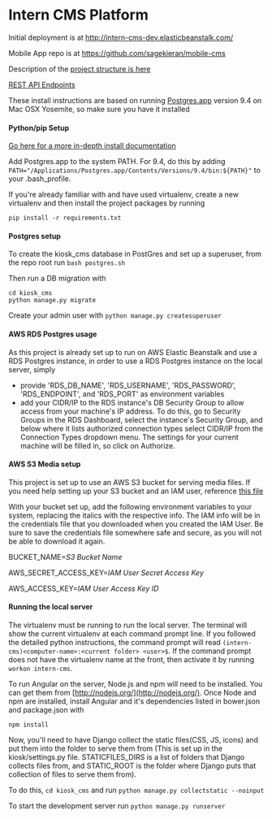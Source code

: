 # Intern CMS Platform

Initial deployment is at http://intern-cms-dev.elasticbeanstalk.com/

Mobile App repo is at https://github.com/sagekieran/mobile-cms

Description of the [project structure is here](docs/project.md)

[REST API Endpoints](docs/API_Endpoints.md)

These install instructions are based on running [Postgres.app](http://postgresapp.com/) version 9.4 on Mac OSX Yosemite, so make sure you have it installed 

#### Python/pip Setup

[Go here for a more in-depth install documentation](docs/python.md)

Add Postgres.app to the system PATH. For 9.4, do this by adding `PATH="/Applications/Postgres.app/Contents/Versions/9.4/bin:${PATH}"`
to your .bash_profile.


If you're already familiar with and have used virtualenv, create a new virtualenv and then install the project packages by running

```
pip install -r requirements.txt
```

#### Postgres setup

To create the kiosk_cms database in PostGres and set up a superuser, from the repo root run 
`bash postgres.sh`

Then run a DB migration with

```
cd kiosk_cms
python manage.py migrate
```
 
Create your admin user with  `python manage.py createsuperuser`

#### AWS RDS Postgres usage

As this project is already set up to run on AWS Elastic Beanstalk and use a RDS Postgres instance, in order to use a RDS Postgres instance on the local server, simply 

- provide 'RDS_DB_NAME', 'RDS_USERNAME', 'RDS_PASSWORD', 'RDS_ENDPOINT', and 'RDS_PORT' as environment variables
- add your CIDR/IP to the RDS instance's DB Security Group to allow access from your machine's IP address. To do this, go to Security Groups in the RDS Dashboard, select the instance's Security Group, and below where it lists authorized connection types select CIDR/IP from the Connection Types dropdown menu. The settings for your current machine will be filled in, so click on Authorize.

#### AWS S3 Media setup

This project is set up to use an AWS S3 bucket for serving media files.
If you need help setting up your S3 bucket and an IAM user, reference [this file](docs/AWS.md)

With your bucket set up, add the following environment variables to your system, replacing the italics with the respective info. The IAM info will be in the credentials file that you downloaded when you created the IAM User. Be sure to save the credentials file somewhere safe and secure, as you will not be able to download it again.

BUCKET_NAME=*S3 Bucket Name*

AWS_SECRET_ACCESS_KEY=*IAM User Secret Access Key*

AWS_ACCESS_KEY=*IAM User Access Key ID*


#### Running the local server
The virtualenv must be running to run the local server. The terminal will show the current virtualenv at each command prompt line. If you followed the detailed python instructions, the command prompt will read `(intern-cms)<computer-name>:<current folder> <user>$`.
If the command prompt does not have the virtualenv name at the front, then activate it by running `workon intern-cms`.

To run Angular on the server, Node.js and npm will need to be installed. You can get them from [http://nodejs.org/](http://nodejs.org/).
Once Node and npm are installed, install Angular and it's dependencies 
listed in bower.json and package.json with
```
npm install
```


Now, you'll need to have Django collect the static files(CSS, JS, icons) and put them into the folder to serve them from (This is set up in the kiosk/settings.py file. STATICFILES_DIRS is a list of folders that Django collects files from, and STATIC_ROOT is the folder where Django puts that collection of files to serve them from). 

To do this, `cd kiosk_cms` and run `python manage.py collectstatic --noinput`

To start the development server run `python manage.py runserver`
